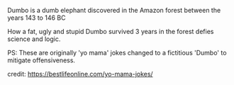 
Dumbo is a dumb elephant discovered in the Amazon forest between the years 143 to 146 BC

How a fat, ugly and stupid Dumbo survived 3 years in the forest defies science and logic. 

PS:
These are originally 'yo mama' jokes changed to a fictitious 'Dumbo' to mitigate offensiveness.

credit: https://bestlifeonline.com/yo-mama-jokes/

